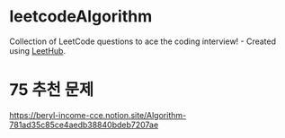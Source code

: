 # leetcodeAlgorithm
Collection of LeetCode questions to ace the coding interview! - Created using [LeetHub](https://github.com/QasimWani/LeetHub).

# 75 추천 문제
https://beryl-income-cce.notion.site/Algorithm-781ad35c85ce4aedb38840bdeb7207ae
